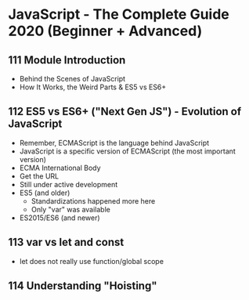 # JavaScript - The Complete Guide 2020 (Beginner + Advanced)

## 111 Module Introduction
- Behind the Scenes of JavaScript
- How It Works, the Weird Parts & ES5 vs ES6+

## 112 ES5 vs ES6+ ("Next Gen JS") - Evolution of JavaScript
- Remember, ECMAScript is the language behind JavaScript
- JavaScript is a specific version of ECMAScript (the most important version)
- ECMA International Body
- Get the URL
- Still under active development
- ES5 (and older)
  - Standardizations happened more here
  - Only "var" was available
- ES2015/ES6 (and newer)

## 113 var vs let and const
- let does not really use function/global scope

## 114 Understanding "Hoisting"
